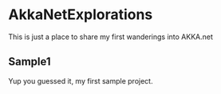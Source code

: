 # AkkaNetExplorations
This is just a place to share my first wanderings into AKKA.net

## Sample1
Yup you guessed it, my first sample project.
